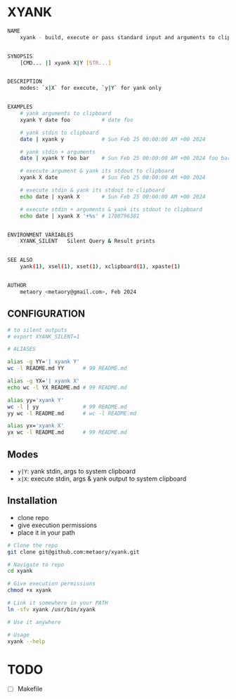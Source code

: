 XYANK
=====

```bash
NAME
	xyank - build, execute or pass standard input and arguments to clipboard


SYNOPSIS
	[CMD... |] xyank X|Y [STR...]


DESCRIPTION
	modes: `x|X` for execute, `y|Y` for yank only


EXAMPLES
	# yank arguments to clipboard
	xyank Y date foo          # date foo

	# yank stdin to clipboard
	date | xyank y            # Sun Feb 25 00:00:00 AM +00 2024

	# yank stdin + arguments
	date | xyank Y foo bar    # Sun Feb 25 00:00:00 AM +00 2024 foo bar

	# execute argument & yank its stdout to clipboard
	xyank X date              # Sun Feb 25 00:00:00 AM +00 2024

	# execute stdin & yank its stdout to clipboard
	echo date | xyank X       # Sun Feb 25 00:00:00 AM +00 2024

	# execute stdin + arguments & yank its stdout to clipboard
	echo date | xyank X '+%s' # 1708796381


ENVIRONMENT VARIABLES
	XYANK_SILENT   Silent Query & Result prints


SEE ALSO
	yank(1), xsel(1), xset(1), xclipboard(1), xpaste(1)


AUTHOR
	metaory <metaory@gmail.com>, Feb 2024
```

CONFIGURATION
-------------

```bash
# to silent outputs
# export XYANK_SILENT=1

# ALIASES

alias -g YY='| xyank Y'
wc -l README.md YY      # 99 README.md

alias -g YX='| xyank X'
echo wc -l YX README.md # 99 README.md

alias yy='xyank Y'
wc -l | yy              # 99 README.md
yy wc -l README.md      # wc -l README.md

alias yx='xyank X'
yx wc -l README.md      # 99 README.md
```

Modes
-----
- `y|Y`: yank stdin, args to system clipboard
- `x|X`: execute stdin, args & yank output to system clipboard

Installation
------------

- clone repo
- give execution permissions
- place it in your path

```bash
# Clone the repo
git clone git@github.com:metaory/xyank.git

# Navigate to repo
cd xyank

# Give execution permissions
chmod +x xyank

# Link it somewhere in your PATH
ln -sfv xyank /usr/bin/xyank

# Use it anywhere

# Usage
xyank --help
```

TODO
====
- [ ] Makefile
